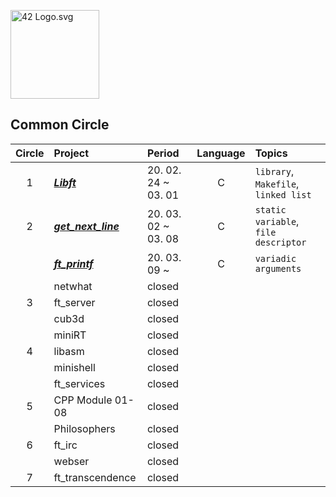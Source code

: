 <p><img src="https://upload.wikimedia.org/wikipedia/commons/8/8d/42_Logo.svg" alt="42 Logo.svg" width="142"></p> 

## Common Circle
| Circle | Project | Period | Language | Topics |
|:---:|:---|:---|:---:|:---|
| 1 | [***Libft***](./libft) | 20. 02. 24 ~ 03. 01 | C | `library`, `Makefile`, `linked list` |
| 2 | [***get_next_line***](./get_next_line) | 20. 03. 02 ~ 03. 08 | C | `static variable`, `file descriptor` |
|   | [***ft_printf***](./ft_printf) | 20. 03. 09 ~ | C | `variadic arguments` |
|   | netwhat | closed |  |  |
| 3 | ft_server | closed |  |  |
|   | cub3d | closed |  |  |
|   | miniRT | closed |  |  |
| 4 | libasm | closed |  |  |
|   | minishell | closed |  |  |
|   | ft_services | closed |  |  |
| 5 | CPP Module 01-08 | closed |  |  |
|   | Philosophers | closed |  |  |
| 6 | ft_irc | closed |  |  |
|   | webser | closed |  |  |
| 7 | ft_transcendence | closed |  |  |
